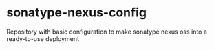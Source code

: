 # sonatype-nexus-config
Repository with basic configuration to make sonatype nexus oss into a ready-to-use deployment
